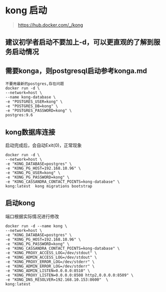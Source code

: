 # kong 启动

><https://hub.docker.com/_/kong>

## 建议初学者启动不要加上-d，可以更直观的了解到服务启动情况

## 需要konga，则postgresql启动参考konga.md

```shell
不要用最新的postgres,存在问题
docker run -d \
--network=host \
--name kong-database \
-e "POSTGRES_USER=kong" \
-e "POSTGRES_DB=kong" \
-e "POSTGRES_PASSWORD=kong" \
postgres:9.6
```

## kong数据库连接

启动完成后，会自动Exit(0)，正常现象

```shell
docker run -d \
--network=host \
-e "KONG_DATABASE=postgres" \
-e "KONG_PG_HOST=192.168.10.96" \
-e "KONG_PG_USER=kong" \
-e "KONG_PG_PASSWORD=kong" \
-e "KONG_CASSANDRA_CONTACT_POINTS=kong-database" \
kong:latest  kong migrations bootstrap
```

## 启动kong

端口根据实际情况进行修改

```shell
docker run -d --name kong \
--network=host \
-e "KONG_DATABASE=postgres" \
-e "KONG_PG_HOST=192.168.10.96" \
-e "KONG_PG_PASSWORD=kong" \
-e "KONG_CASSANDRA_CONTACT_POINTS=kong-database" \
-e "KONG_PROXY_ACCESS_LOG=/dev/stdout" \
-e "KONG_ADMIN_ACCESS_LOG=/dev/stdout" \
-e "KONG_PROXY_ERROR_LOG=/dev/stderr" \
-e "KONG_ADMIN_ERROR_LOG=/dev/stderr" \
-e "KONG_ADMIN_LISTEN=0.0.0.0:8510" \
-e "KONG_PROXY_LISTEN=0.0.0.0:8508 http2,0.0.0.0:8509" \
-e "KONG_DNS_RESOLVER=192.168.10.153:8600"  \
kong:latest
```
